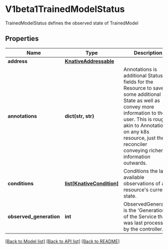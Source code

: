 # V1beta1TrainedModelStatus

TrainedModelStatus defines the observed state of TrainedModel
## Properties
Name | Type | Description | Notes
------------ | ------------- | ------------- | -------------
**address** | [**KnativeAddressable**](KnativeAddressable.md) |  | [optional]
**annotations** | **dict(str, str)** | Annotations is additional Status fields for the Resource to save some additional State as well as convey more information to the user. This is roughly akin to Annotations on any k8s resource, just the reconciler conveying richer information outwards. | [optional]
**conditions** | [**list[KnativeCondition]**](KnativeCondition.md) | Conditions the latest available observations of a resource&#39;s current state. | [optional]
**observed_generation** | **int** | ObservedGeneration is the &#39;Generation&#39; of the Service that was last processed by the controller. | [optional]

[[Back to Model list]](../README.md#documentation-for-models) [[Back to API list]](../README.md#documentation-for-api-endpoints) [[Back to README]](../README.md)


